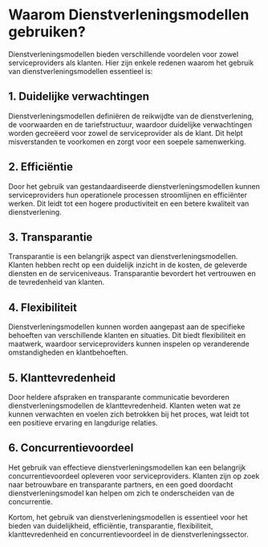 # Waarom Dienstverleningsmodellen gebruiken?

Dienstverleningsmodellen bieden verschillende voordelen voor zowel serviceproviders als klanten. Hier zijn enkele redenen waarom het gebruik van dienstverleningsmodellen essentieel is:

## 1. Duidelijke verwachtingen

Dienstverleningsmodellen definiëren de reikwijdte van de dienstverlening, de voorwaarden en de tariefstructuur, waardoor duidelijke verwachtingen worden gecreëerd voor zowel de serviceprovider als de klant. Dit helpt misverstanden te voorkomen en zorgt voor een soepele samenwerking.

## 2. Efficiëntie

Door het gebruik van gestandaardiseerde dienstverleningsmodellen kunnen serviceproviders hun operationele processen stroomlijnen en efficiënter werken. Dit leidt tot een hogere productiviteit en een betere kwaliteit van dienstverlening.

## 3. Transparantie

Transparantie is een belangrijk aspect van dienstverleningsmodellen. Klanten hebben recht op een duidelijk inzicht in de kosten, de geleverde diensten en de serviceniveaus. Transparantie bevordert het vertrouwen en de tevredenheid van klanten.

## 4. Flexibiliteit

Dienstverleningsmodellen kunnen worden aangepast aan de specifieke behoeften van verschillende klanten en situaties. Dit biedt flexibiliteit en maatwerk, waardoor serviceproviders kunnen inspelen op veranderende omstandigheden en klantbehoeften.

## 5. Klanttevredenheid

Door heldere afspraken en transparante communicatie bevorderen dienstverleningsmodellen de klanttevredenheid. Klanten weten wat ze kunnen verwachten en voelen zich betrokken bij het proces, wat leidt tot een positieve ervaring en langdurige relaties.

## 6. Concurrentievoordeel

Het gebruik van effectieve dienstverleningsmodellen kan een belangrijk concurrentievoordeel opleveren voor serviceproviders. Klanten zijn op zoek naar betrouwbare en transparante partners, en een goed doordacht dienstverleningsmodel kan helpen om zich te onderscheiden van de concurrentie.

Kortom, het gebruik van dienstverleningsmodellen is essentieel voor het bieden van duidelijkheid, efficiëntie, transparantie, flexibiliteit, klanttevredenheid en concurrentievoordeel in de dienstverleningssector.
